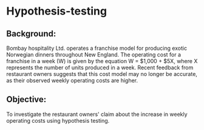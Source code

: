 # Hypothesis-testing
## Background:
Bombay hospitality Ltd. operates a franchise model for producing exotic Norwegian dinners throughout New England. The operating cost for a franchise in a week (W) is given by the equation W = $1,000 + $5X, where X represents the number of units produced in a week. Recent feedback from restaurant owners suggests that this cost model may no longer be accurate, as their observed weekly operating costs are higher.
## Objective:
To investigate the restaurant owners' claim about the increase in weekly operating costs using hypothesis testing.
